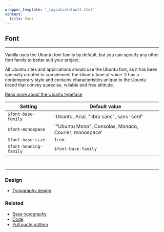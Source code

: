 ```yaml
---
wrapper_template: '_layouts/default.html'
context:
  title: Font
---
```


## Font

<hr>

Vanilla uses the Ubuntu font family by default, but you can specify any other font family to better suit your project.

All Ubuntu sites and applications should use the Ubuntu font, as it has been specially created to complement the Ubuntu tone of voice. It has a contemporary style and contains characteristics unique to the Ubuntu brand that convey a precise, reliable and free attitude.

[Read more about the Ubuntu typeface](http://font.ubuntu.com/)

| Setting                | Default value                                         |
| ---------------------- | ----------------------------------------------------- |
| `$font-base-family`    | 'Ubuntu, Arial, "libra sans", sans-serif'             |
| `$font-monospace`      | '"Ubuntu Mono", Consolas, Monaco, Courier, monospace' |
| `$font-base-size`      | `1rem`                                                |
| `$font-heading-family` | `$font-base-family`                                   |

<br>
<hr>

### Design

- [Typography design](https://github.com/ubuntudesign/vanilla-design/tree/master/Typography)

### Related

- [Base typography](/base/typography)
- [Code](/base/code)
- [Pull quote pattern](/patterns/pull-quote)
